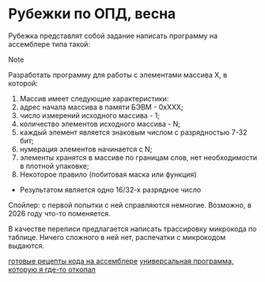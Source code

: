 # Рубежки по ОПД, весна

Рубежка представлят собой задание написать программу на ассемблере типа такой:

> [!NOTE]
> Разработать программу для работы с элементами массива X, в которой: 
> 1. Массив имеет следующие характеристики: 
> 2. адрес начала массива в памяти БЭВМ - 0xXXX;
> 3. число измерений исходного массива - 1;
> 4. количество элементов исходного массива - N;
> 5. каждый элемент является знаковым числом с разрядностью 7-32 бит;
> 6. нумерация элементов начинается с N;
> 7. элементы хранятся в массиве по границам слов, нет необходимости в плотной упаковке; 
> 8. Некоторое правило (побитовая маска или функция)
> - Результатом является одно 16/32-х разрядное число

Спойлер: с первой попытки с ней справляются немногие. Возможно, в 2026 году что-то поменяется. 

В качестве переписи предлагается написать трассировку микрокода по таблице. Ничего сложного в ней нет, распечатки с микрокодом выдаются.

[готовые рецепты кода на ассемблере](RECEPIES.md)
[универсальная программа, которую я где-то откопал](universal_code.asm)

